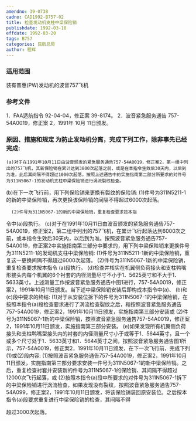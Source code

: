 ```yaml
---
amendno: 39-0738
cadno: CAD1992-B757-02
title: 检查发动机支柱中梁保险销
publishdate: 1992-03-18
effdate: 1992-03-20
tags: B757
categories: 民航总局
author: 程辉
---
```


### 适用范围 
装有普惠(PW)发动机的波音757飞机

<!--more-->
### 参考文件
1．FAA适航指令 92-04-04，修正案 39-8174。
 2．波音紧急服务通告 757-54A0019，修正案 2，1991年 10月 11日颁发。

### 原因、措施和规定     为防止发动机分离，完成下列工作，除非事先已经完成: 
    (a)对于在1991年10月11日由波音颁发的紧急服务通告757-54A0019，修正案2，第一组中列出的757飞机，其新保险销在累计达到3800次起落之前，或是在本指令生效后30天内，以后到为准，此后其间隔不得超过1000次起落，按照上述通告中的实施指南第二部分所要求的对件号为311N5067-1的发动机支柱中梁保险销进行涡流裂纹检查。 
(b)在下一次飞行前，用下列保险销来更换有裂纹的保险销: 
      (1)件号为311N5211-1的新的中梁保险销，再次更换该保险销的间隔不得超过6000次起落。 

      (2)件号为311N5067-1的新的中梁保险销，重复检查要求按本指
  
令中(a)段执行。 
    (c)对于在1991年10月11日由波音颁发的紧急服务通告757-54A0019，修正案2，第二组中列出的757飞机，在累计飞行起落达到6000次之前，或本指令生效后30天内，以后到为准。按照波音紧急服务通告757-54A0019，修正案2中实施指南第三部分中要求的，用下列中梁保险销来更换件号为311N5211-1的发动机支柱中梁保险销: 
      (1)件号为311N5211-1新的中梁保险销，重复这一更换间隔不得超过6000次起落。 
      (2)件号为311N5067-1新的中梁保险销，重复检查要求按本指令
(a)段执行。 
    (d)检查并核实在机翼侧负荷接头和支柱鸭嘴形接头内每个机翼的6个衬套的内径测量尽寸不小于1．5625英寸和不大于1．5633英寸。上述测量工作按波音紧急服务通告中图1进行，757-54A0019，修正案2，1991年10月11日颁发。当下述中梁保险销安装后即构成本指令中(a)、
(b)和(c)段中要求的终结: 
      (1)对于从安装位拆下的件号为311N5067-1的中梁保险销，在按照本指令(a)段检查要求进行了涡流检查裂纹之后，和按照波音紧急服务通告757-54A0019，修正案2，1991年10月11日颁发，实施指南第三部分安装或 
      (2)件号为311N5067-1新的中梁保险销，按照波音紧急服务通告757-54A0019，修正案2，1991年10月11日颁发，实施指南第三部分安装。 
    (e)如果发现所有机翼侧负荷接头和支柱鸭嘴型接头内的衬套的内径测量尺寸小于或等于1．5644英寸，且一个或多个尺寸处于1．5633英寸和1．5644英寸之间，按照波音紧急服务通告图1所示，757-54A0019，修正案2，1991年10月11日颁发，在下一次飞行前，完成下列(1)或(2)段内容: 
      (1)按照波音紧急服务通告757-54A0019，修正案2，1991年10月11日颁发，实施指南第三部分要求安装一件号为311N5067-1的新中梁保险销。之后，重复检查衬套并安装新的件号为311N5067-1的保险销、其间隔不得超过12000次飞行起落，或 
      (2)按照本指令(a)段中所要求的对件号为311N5067-1拆下的中梁保险销进行涡流检查，如果发现没有裂纹，按照波音紧急服务通告757-54A099，修正案2，1991年10月11日颁发，将该保险销装回原安装位。之后按本指令(a)段要求重复进行中梁保险销的检查，其间隔不得

  
超过3000次起落。
